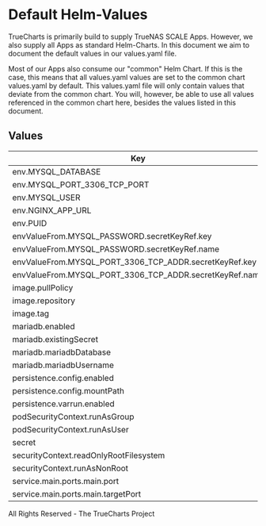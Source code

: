 # Default Helm-Values

TrueCharts is primarily build to supply TrueNAS SCALE Apps.
However, we also supply all Apps as standard Helm-Charts. In this document we aim to document the default values in our values.yaml file.

Most of our Apps also consume our "common" Helm Chart.
If this is the case, this means that all values.yaml values are set to the common chart values.yaml by default. This values.yaml file will only contain values that deviate from the common chart.
You will, however, be able to use all values referenced in the common chart here, besides the values listed in this document.

## Values

| Key | Type | Default | Description |
|-----|------|---------|-------------|
| env.MYSQL_DATABASE | string | `"snipe-it"` |  |
| env.MYSQL_PORT_3306_TCP_PORT | string | `"3306"` |  |
| env.MYSQL_USER | string | `"snipe-it"` |  |
| env.NGINX_APP_URL | string | `"{{ include \"common.names.fullname\" . }}:8080"` |  |
| env.PUID | int | `568` |  |
| envValueFrom.MYSQL_PASSWORD.secretKeyRef.key | string | `"mariadb-password"` |  |
| envValueFrom.MYSQL_PASSWORD.secretKeyRef.name | string | `"mariadbcreds"` |  |
| envValueFrom.MYSQL_PORT_3306_TCP_ADDR.secretKeyRef.key | string | `"plainhost"` |  |
| envValueFrom.MYSQL_PORT_3306_TCP_ADDR.secretKeyRef.name | string | `"mariadbcreds"` |  |
| image.pullPolicy | string | `"IfNotPresent"` |  |
| image.repository | string | `"tccr.io/truecharts/snipe-it"` |  |
| image.tag | string | `"v5.3.8@sha256:a65d1268245d2e9d037f9fd5c93a7d7646ed8aaaca5e1979656db00f0c47ca43"` |  |
| mariadb.enabled | bool | `true` |  |
| mariadb.existingSecret | string | `"mariadbcreds"` |  |
| mariadb.mariadbDatabase | string | `"snipe-it"` |  |
| mariadb.mariadbUsername | string | `"snipe-it"` |  |
| persistence.config.enabled | bool | `true` |  |
| persistence.config.mountPath | string | `"/config"` |  |
| persistence.varrun.enabled | bool | `true` |  |
| podSecurityContext.runAsGroup | int | `0` |  |
| podSecurityContext.runAsUser | int | `0` |  |
| secret | object | `{}` |  |
| securityContext.readOnlyRootFilesystem | bool | `false` |  |
| securityContext.runAsNonRoot | bool | `false` |  |
| service.main.ports.main.port | int | `10120` |  |
| service.main.ports.main.targetPort | int | `80` |  |

All Rights Reserved - The TrueCharts Project
